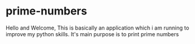 prime-numbers
============
Hello and Welcome,
This is basically an application which i am running to improve my python skills. It's main purpose is to print prime numbers
